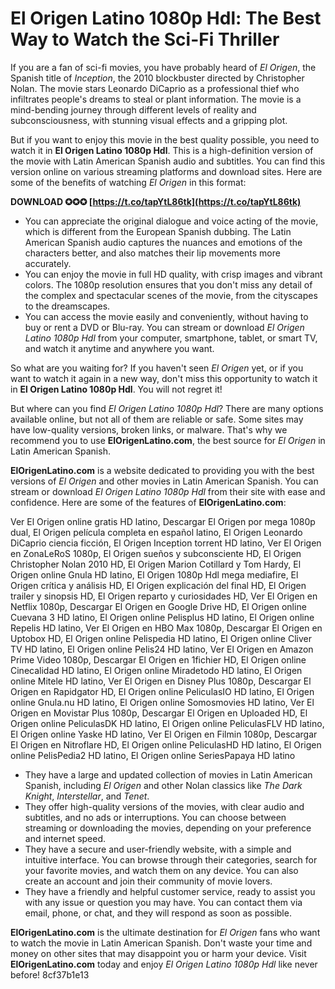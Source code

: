 
 
# El Origen Latino 1080p Hdl: The Best Way to Watch the Sci-Fi Thriller
 
If you are a fan of sci-fi movies, you have probably heard of *El Origen*, the Spanish title of *Inception*, the 2010 blockbuster directed by Christopher Nolan. The movie stars Leonardo DiCaprio as a professional thief who infiltrates people's dreams to steal or plant information. The movie is a mind-bending journey through different levels of reality and subconsciousness, with stunning visual effects and a gripping plot.
 
But if you want to enjoy this movie in the best quality possible, you need to watch it in **El Origen Latino 1080p Hdl**. This is a high-definition version of the movie with Latin American Spanish audio and subtitles. You can find this version online on various streaming platforms and download sites. Here are some of the benefits of watching *El Origen* in this format:
 
**DOWNLOAD ✪✪✪ [https://t.co/tapYtL86tk](https://t.co/tapYtL86tk)**


 
- You can appreciate the original dialogue and voice acting of the movie, which is different from the European Spanish dubbing. The Latin American Spanish audio captures the nuances and emotions of the characters better, and also matches their lip movements more accurately.
- You can enjoy the movie in full HD quality, with crisp images and vibrant colors. The 1080p resolution ensures that you don't miss any detail of the complex and spectacular scenes of the movie, from the cityscapes to the dreamscapes.
- You can access the movie easily and conveniently, without having to buy or rent a DVD or Blu-ray. You can stream or download *El Origen Latino 1080p Hdl* from your computer, smartphone, tablet, or smart TV, and watch it anytime and anywhere you want.

So what are you waiting for? If you haven't seen *El Origen* yet, or if you want to watch it again in a new way, don't miss this opportunity to watch it in **El Origen Latino 1080p Hdl**. You will not regret it!
  
But where can you find *El Origen Latino 1080p Hdl*? There are many options available online, but not all of them are reliable or safe. Some sites may have low-quality versions, broken links, or malware. That's why we recommend you to use **ElOrigenLatino.com**, the best source for *El Origen* in Latin American Spanish.
 
**ElOrigenLatino.com** is a website dedicated to providing you with the best versions of *El Origen* and other movies in Latin American Spanish. You can stream or download *El Origen Latino 1080p Hdl* from their site with ease and confidence. Here are some of the features of **ElOrigenLatino.com**:
 
Ver El Origen online gratis HD latino,  Descargar El Origen por mega 1080p dual,  El Origen película completa en español latino,  El Origen Leonardo DiCaprio ciencia ficción,  El Origen Inception torrent HD latino,  Ver El Origen en ZonaLeRoS 1080p,  El Origen sueños y subconsciente HD,  El Origen Christopher Nolan 2010 HD,  El Origen Marion Cotillard y Tom Hardy,  El Origen online Gnula HD latino,  El Origen 1080p Hdl mega mediafire,  El Origen crítica y análisis HD,  El Origen explicación del final HD,  El Origen trailer y sinopsis HD,  El Origen reparto y curiosidades HD,  Ver El Origen en Netflix 1080p,  Descargar El Origen en Google Drive HD,  El Origen online Cuevana 3 HD latino,  El Origen online Pelisplus HD latino,  El Origen online Repelis HD latino,  Ver El Origen en HBO Max 1080p,  Descargar El Origen en Uptobox HD,  El Origen online Pelispedia HD latino,  El Origen online Cliver TV HD latino,  El Origen online Pelis24 HD latino,  Ver El Origen en Amazon Prime Video 1080p,  Descargar El Origen en 1fichier HD,  El Origen online Cinecalidad HD latino,  El Origen online Miradetodo HD latino,  El Origen online Mitele HD latino,  Ver El Origen en Disney Plus 1080p,  Descargar El Origen en Rapidgator HD,  El Origen online PeliculasIO HD latino,  El Origen online Gnula.nu HD latino,  El Origen online Somosmovies HD latino,  Ver El Origen en Movistar Plus 1080p,  Descargar El Origen en Uploaded HD,  El Origen online PeliculasDK HD latino,  El Origen online PeliculasFLV HD latino,  El Origen online Yaske HD latino,  Ver El Origen en Filmin 1080p,  Descargar El Origen en Nitroflare HD,  El Origen online PeliculasHD HD latino,  El Origen online PelisPedia2 HD latino,  El Origen online SeriesPapaya HD latino

- They have a large and updated collection of movies in Latin American Spanish, including *El Origen* and other Nolan classics like *The Dark Knight*, *Interstellar*, and *Tenet*.
- They offer high-quality versions of the movies, with clear audio and subtitles, and no ads or interruptions. You can choose between streaming or downloading the movies, depending on your preference and internet speed.
- They have a secure and user-friendly website, with a simple and intuitive interface. You can browse through their categories, search for your favorite movies, and watch them on any device. You can also create an account and join their community of movie lovers.
- They have a friendly and helpful customer service, ready to assist you with any issue or question you may have. You can contact them via email, phone, or chat, and they will respond as soon as possible.

**ElOrigenLatino.com** is the ultimate destination for *El Origen* fans who want to watch the movie in Latin American Spanish. Don't waste your time and money on other sites that may disappoint you or harm your device. Visit **ElOrigenLatino.com** today and enjoy *El Origen Latino 1080p Hdl* like never before!
 8cf37b1e13
 
